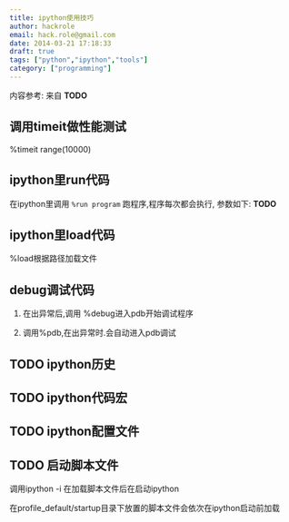 ```yaml
---
title: ipython使用技巧
author: hackrole
email: hack.role@gmail.com
date: 2014-03-21 17:18:33
draft: true
tags: ["python","ipython","tools"]
category: ["programming"]
---
```





内容参考: 来自 **TODO**

调用timeit做性能测试
---------------------

%timeit range(10000)

ipython里run代码
----------------

在ipython里调用 `%run program`
跑程序,程序每次都会执行, 参数如下: **TODO**

ipython里load代码
-----------------

%load根据路径加载文件

debug调试代码
-------------

1) 在出异常后,调用 %debug进入pdb开始调试程序

2) 调用%pdb,在出异常时.会自动进入pdb调试

TODO ipython历史
----------------

TODO ipython代码宏
------------------

TODO ipython配置文件
--------------------

TODO 启动脚本文件
-----------------

调用ipython -i <pyfile> 在加载脚本文件后在启动ipython

在profile_default/startup目录下放置的脚本文件会依次在ipython启动前加载
